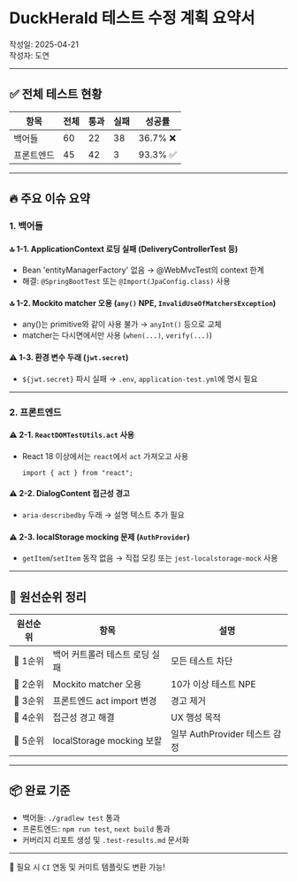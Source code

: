 # DuckHerald 테스트 수정 계획 요약서

작성일: 2025-04-21  
작성자: 도연

---

## ✅ 전체 테스트 현황

| 항목       | 전체 | 통과 | 실패 | 성공률   |
| ---------- | ---- | ---- | ---- | -------- |
| 백어들     | 60   | 22   | 38   | 36.7% ❌ |
| 프론트엔드 | 45   | 42   | 3    | 93.3% ✅ |

---

## 🔥 주요 이슈 요약

### 1. 백어들

#### 🔝 1-1. ApplicationContext 로딩 실패 (DeliveryControllerTest 등)

- Bean 'entityManagerFactory' 없음 → @WebMvcTest의 context 한계
- 해결: `@SpringBootTest` 또는 `@Import(JpaConfig.class)` 사용

#### 🔝 1-2. Mockito matcher 오용 (`any()` NPE, `InvalidUseOfMatchersException`)

- any()는 primitive와 같이 사용 불가 → `anyInt()` 등으로 교체
- matcher는 다시면에서만 사용 (`when(...)`, `verify(...)`)

#### ⚠️ 1-3. 환경 변수 두래 (`jwt.secret`)

- `${jwt.secret}` 파시 실패 → `.env`, `application-test.yml`에 명시 필요

---

### 2. 프론트엔드

#### ⚠️ 2-1. `ReactDOMTestUtils.act` 사용

- React 18 이상에서는 `react`에서 `act` 가져오고 사용
  ```tsx
  import { act } from "react";
  ```

#### ⚠️ 2-2. DialogContent 접근성 경고

- `aria-describedby` 두래 → 설명 텍스트 추가 필요

#### ⚠️ 2-3. localStorage mocking 문제 (`AuthProvider`)

- `getItem`/`setItem` 동작 없음 → 직접 모킹 또는 `jest-localstorage-mock` 사용

---

## 📂 원선순위 정리

| 원선순위 | 항목                           | 설명                          |
| -------- | ------------------------------ | ----------------------------- |
| 🔴 1순위 | 백어 커트롤러 테스트 로딩 실패 | 모든 테스트 차단              |
| 🔴 2순위 | Mockito matcher 오용           | 10가 이상 테스트 NPE          |
| 🔶 3순위 | 프론트엔드 act import 변경     | 경고 제거                     |
| 🔹 4순위 | 접근성 경고 해결               | UX 행성 목적                  |
| 🔵 5순위 | localStorage mocking 보왈      | 일부 AuthProvider 테스트 감정 |

---

## 📦 완료 기준

- 백어들: `./gradlew test` 통과
- 프론트엔드: `npm run test`, `next build` 통과
- 커버리지 리포트 생성 및 `.test-results.md` 문서화

---

📌 필요 시 `CI` 연동 및 커미트 템플릿도 변환 가능!
